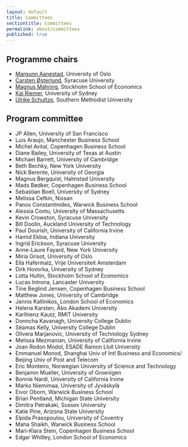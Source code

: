 ```yaml
---
layout: default
title: Committees
sectiontitle: Committees
permalink: about/committees
published: true
---
```


## Programme chairs
- [Margunn Aanestad](http://www.mn.uio.no/ifi/english/people/aca/margunn/index.html), University of Oslo 
- [Carsten Østerlund](https://ischool.syr.edu/people/directories/view/costerlu/), Syracuse University
- [Magnus Mähring](https://www.hhs.se/sv/personsida/?personId=2861033), Stockholm School of Economics
- [Kai Riemer](http://sydney.edu.au/business/staff/kai.riemer), University of Sydney
- [Ulrike Schultze](http://www.smu.edu/Cox/Departments/FacultyDirectory/SchultzeUlrike), Southern Methodist University

## Program committee
- JP Allen, University of San Francisco
- Luis Araujo, Manchester Business School
- Michel Avital, Copenhagen Business School
- Diane Bailey, University of Texas at Austin
- Michael Barrett, University of Cambridge
- Beth Bechky, New York University
- Nick Berente, University of Georgia
- Magnus Bergquist, Halmstad University
- Mads Bødker, Copenhagen Business School
- Sebastian Boell, University of Sydney
- Melissa Cefkin, Nissan
- Panos Constantinides, Warwick Business School
- Alessia Contu, University of Massachusetts
- Kevin Crowston, Syracuse University
- Bill Doolin, Auckland University of Technology
- Paul Dourish, University of California Irvine
- Hamid Ekbia, Indiana University
- Ingrid Erickson, Syracuse University
- Anne-Laure Fayard, New York University
- Miria Grisot, University of Oslo
- Ella Hafermalz, Vrije Universiteit Amsterdam
- Dirk Hovorka, University of Sydney
- Lotta Hultin, Stockholm School of Economics
- Lucas Introna, Lancaster University
- Tine Beglind Jensen, Copenhagen Business School
- Matthew Jones, University of Cambridge
- Jannis Kallinikos, London School of Economics
- Helena Karsten, Åbo Akademi University
- Karlhienz Kautz, RMIT University
- Donncha Kavanagh, University College Dublin
- Séamas Kelly, University College Dublin
- Olivera Marjanovic, University of Technology Sydney
- Melissa Mezmanian, University of California Irvine
- Joan Rodon Modol, ESADE Ramon Llull University
- Emmanuel Monod, Shanghai Univ of Intl Business and Economics/ Beijing Univ of Post and Telecom
- Eric Monteiro, Norwegian University of Science and Technology
- Benjamin Mueller, University of Groenigen
- Bonnie Nardi, University of California Irvine
- Marko Niemimaa, University of Jyväskylä
- Eivor Oborn, Warwick Business School
- Brian Pentland, Michigan State University
- Dimitra Petrakaki, Sussex University
- Katie Pine, Arizona State University
- Elpida Prasopoulou, University of Coventry
- Maha Shaikh, Warwick Business School
- Mari-Klara Stein, Copenhagen Business School
- Edgar Whitley, London School of Economics
